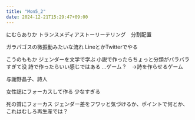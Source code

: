```yaml
---
title: "Mon5_2"
date: 2024-12-21T15:29:47+09:00
---
```

にむらありか
トランスメディアストーリーテリング　分割配置

ガラパゴスの微振動みたいな流れ
LineとかTwitterでやる

こうのももか
ジェンダーを文学で学ぶ
小説で作ったらちょっと分類がバラバラすぎて没
詩で作ったらいい感じではある
…ゲーム？　→詩を作らせるゲーム

与謝野晶子、詩人

女性誌にフォーカスして作る
少なすぎる

死の賞にフォーカス
ジェンダー差をフワッと気づけるか、ポイントで何とか、これはむしろ再生産では？
